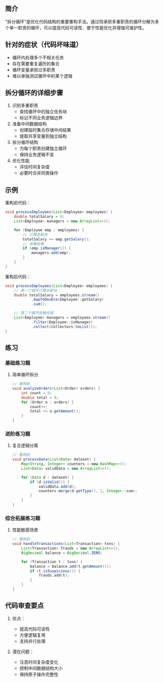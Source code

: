 ## 简介
"拆分循环"是优化代码结构的重要重构手法。通过将承担多重职责的循环分解为多个单一职责的循环，可以提高代码可读性、便于性能优化并增强可维护性。

## 针对的症状（代码坏味道）
- 循环内处理多个不相关任务
- 存在需要重复遍历的集合
- 循环变量承担过多职责
- 难以单独测试循环中的某个逻辑

## 拆分循环的详细步骤
1. 识别多重职责
   - 查找循环中的独立任务块
   - 标记不同业务逻辑边界
2. 准备中间数据结构
   - 创建临时集合存储中间结果
   - 提取共享变量到独立结构
3. 拆分循环结构
   - 为每个职责创建独立循环
   - 保持业务逻辑不变
4. 优化性能
   - 评估时间复杂度
   - 必要时合并同类操作

## 示例
重构前代码：

```java
void processEmployees(List<Employee> employees) {
    double totalSalary = 0;
    List<Employee> managers = new ArrayList<>();

    for (Employee emp : employees) {
        // 计算总薪资
        totalSalary += emp.getSalary();
        // 收集经理
        if (emp.isManager()) {
            managers.add(emp);
        }
    }
}
```

重构后代码：

```java
void processEmployees(List<Employee> employees) {
    // 第一个循环计算总薪资
    double totalSalary = employees.stream()
            .mapToDouble(Employee::getSalary)
            .sum();

    // 第二个循环收集经理
    List<Employee> managers = employees.stream()
            .filter(Employee::isManager)
            .collect(Collectors.toList());
}
```

## 练习
### 基础练习题
1. 简单循环拆分

    ```java
    // 重构前
    void analyzeOrders(List<Order> orders) {
        int count = 0;
        double total = 0;
        for (Order o : orders) {
            count++;
            total += o.getAmount();
        }
    }
    ```

### 进阶练习题
1. 复合逻辑分离

    ```java
    // 重构前
    void processData(List<Data> dataset) {
        Map<String, Integer> counters = new HashMap<>();
        List<Data> validData = new ArrayList<>();
    
        for (Data d : dataset) {
            if (d.isValid()) {
                validData.add(d);
                counters.merge(d.getType(), 1, Integer::sum);
            }
        }
    }
    ```

### 综合拓展练习题
1. 性能敏感场景

    ```java
    // 重构前
    void handleTransactions(List<Transaction> txns) {
        List<Transaction> frauds = new ArrayList<>();
        BigDecimal balance = BigDecimal.ZERO;
    
        for (Transaction t : txns) {
            balance = balance.add(t.getAmount());
            if (t.isSuspicious()) {
                frauds.add(t);
            }
        }
    }
    ```

## 代码审查要点
1. 优点：
   - 提高代码可读性
   - 方便逻辑复用
   - 支持并行处理

2. 潜在问题：
   - 注意时间复杂度变化
   - 控制中间数据结构大小
   - 保持原子操作完整性
